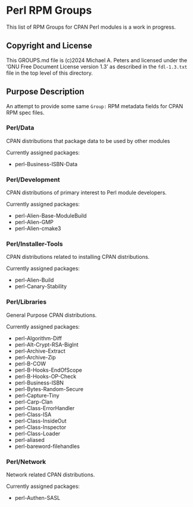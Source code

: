 Perl RPM Groups
===============

This list of RPM Groups for CPAN Perl modules is a work in progress.

Copyright and License
---------------------

This GROUPS.md file is (c)2024 Michael A. Peters and licensed under the ‘GNU
Free Document License version 1.3’ as described in the `fdl-1.3.txt` file in the
top level of this directory.

Purpose Description
-------------------

An attempt to provide some same `Group:` RPM metadata fields for CPAN RPM spec
files.


### Perl/Data

CPAN distributions that package data to be used by other modules

Currently assigned packages:

* perl-Business-ISBN-Data


### Perl/Development

CPAN distributions of primary interest to Perl module developers.

Currently assigned packages:

* perl-Alien-Base-ModuleBuild
* perl-Alien-GMP
* perl-Alien-cmake3


### Perl/Installer-Tools

CPAN distributions related to installing CPAN distributions.

Currently assigned packages:

* perl-Alien-Build
* perl-Canary-Stability


### Perl/Libraries

General Purpose CPAN distributions.

Currently assigned packages:

* perl-Algorithm-Diff
* perl-Alt-Crypt-RSA-BigInt
* perl-Archive-Extract
* perl-Archive-Zip
* perl-B-COW
* perl-B-Hooks-EndOfScope
* perl-B-Hooks-OP-Check
* perl-Business-ISBN
* perl-Bytes-Random-Secure
* perl-Capture-Tiny
* perl-Carp-Clan
* perl-Class-ErrorHandler
* perl-Class-ISA
* perl-Class-InsideOut
* perl-Class-Inspector
* perl-Class-Loader
* perl-aliased
* perl-bareword-filehandles


### Perl/Network

Network related CPAN distributions.

Currently assigned packages:

* perl-Authen-SASL

